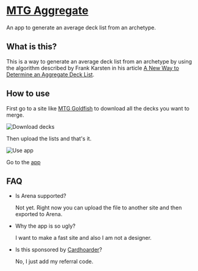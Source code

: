 # [MTG Aggregate](https://4lb0.github.io/mtg-aggregate/)
An app to generate an average deck list from an archetype.

## What is this?

This is a way to generate an average deck list from an archetype by using the algorithm described by Frank Karsten in his article [A New Way to Determine an Aggregate Deck List](https://www.channelfireball.com/articles/magic-math-a-new-way-to-determine-an-aggregate-deck-list-rg-dragons/).

## How to use

First go to a site like [MTG Goldfish](http://mtggoldfish.com/) to download all the decks you want to merge.

![Download decks](https://raw.githubusercontent.com/4lb0/mtg-aggregate/master/download-decks.gif)

Then upload the lists and that's it.

![Use app](https://raw.githubusercontent.com/4lb0/mtg-aggregate/master/use-app.gif)

Go to the [app](https://4lb0.github.io/mtg-aggregate/)

## FAQ

* Is Arena supported?

  Not yet. Right now you can upload the file to another site and then exported to Arena.

* Why the app is so ugly?

  I want to make a fast site and also I am not a designer.

* Is this sponsored by [Cardhoarder](https://www.cardhoarder.com/r/57f887e939c90)?

  No, I just add my referral code. 
